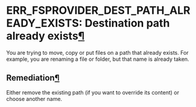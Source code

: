 ERR\_FSPROVIDER\_DEST\_PATH\_ALREADY\_EXISTS: Destination path already exists[¶](#err-fsprovider-dest-path-already-exists-destination-path-already-exists "Permalink to this heading")
======================================================================================================================================================================================


You are trying to move, copy or put files on a path that already exists.
For example, you are renaming a file or folder, but that name is already taken.



Remediation[¶](#remediation "Permalink to this heading")
--------------------------------------------------------


Either remove the existing path (if you want to override its content) or choose another name.